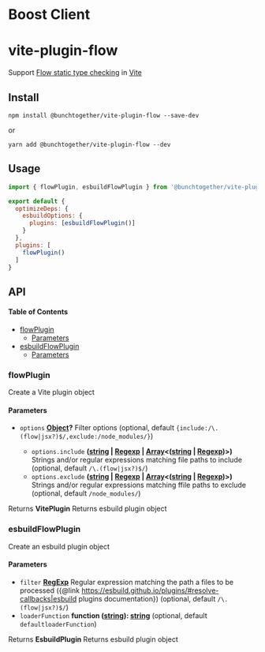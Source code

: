 # Boost Client

# vite-plugin-flow

Support [Flow static type checking](https://flow.org/) in [Vite](https://vitejs.dev/)

## Install

```shell
npm install @bunchtogether/vite-plugin-flow --save-dev
```

or

```shell
yarn add @bunchtogether/vite-plugin-flow --dev
```

## Usage

```js
import { flowPlugin, esbuildFlowPlugin } from '@bunchtogether/vite-plugin-flow';

export default {
  optimizeDeps: {
    esbuildOptions: {
      plugins: [esbuildFlowPlugin()]
    }
  },
  plugins: [
    flowPlugin()
  ]
}
```

## API

<!-- Generated by documentation.js. Update this documentation by updating the source code. -->

#### Table of Contents

*   [flowPlugin](#flowplugin)
    *   [Parameters](#parameters)
*   [esbuildFlowPlugin](#esbuildflowplugin)
    *   [Parameters](#parameters-1)

### flowPlugin

Create a Vite plugin object

#### Parameters

*   `options` **[Object](https://developer.mozilla.org/docs/Web/JavaScript/Reference/Global_Objects/Object)?** Filter options (optional, default `{include:/\.(flow|jsx?)$/,exclude:/node_modules/}`)

    *   `options.include` **([string](https://developer.mozilla.org/docs/Web/JavaScript/Reference/Global_Objects/String) | [Regexp](https://developer.mozilla.org/docs/Web/JavaScript/Reference/Global_Objects/RegExp) | [Array](https://developer.mozilla.org/docs/Web/JavaScript/Reference/Global_Objects/Array)<([string](https://developer.mozilla.org/docs/Web/JavaScript/Reference/Global_Objects/String) | [Regexp](https://developer.mozilla.org/docs/Web/JavaScript/Reference/Global_Objects/RegExp))>)** Strings and/or regular expressions matching file paths to include (optional, default `/\.(flow|jsx?)$/`)
    *   `options.exclude` **([string](https://developer.mozilla.org/docs/Web/JavaScript/Reference/Global_Objects/String) | [Regexp](https://developer.mozilla.org/docs/Web/JavaScript/Reference/Global_Objects/RegExp) | [Array](https://developer.mozilla.org/docs/Web/JavaScript/Reference/Global_Objects/Array)<([string](https://developer.mozilla.org/docs/Web/JavaScript/Reference/Global_Objects/String) | [Regexp](https://developer.mozilla.org/docs/Web/JavaScript/Reference/Global_Objects/RegExp))>)** Strings and/or regular expressions matching ffile paths to exclude (optional, default `/node_modules/`)

Returns **VitePlugin** Returns esbuild plugin object

### esbuildFlowPlugin

Create an esbuild plugin object

#### Parameters

*   `filter` **[RegExp](https://developer.mozilla.org/docs/Web/JavaScript/Reference/Global_Objects/RegExp)** Regular expression matching the path a files to be processed ({@link <https://esbuild.github.io/plugins/#resolve-callbacks|esbuild> plugins documentation}) (optional, default `/\.(flow|jsx?)$/`)
*   `loaderFunction` **function ([string](https://developer.mozilla.org/docs/Web/JavaScript/Reference/Global_Objects/String)): [string](https://developer.mozilla.org/docs/Web/JavaScript/Reference/Global_Objects/String)**  (optional, default `defaultloaderFunction`)

Returns **EsbuildPlugin** Returns esbuild plugin object
